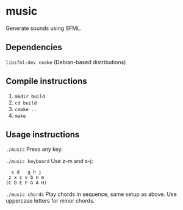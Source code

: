 # music
Generate sounds using SFML.

Dependencies
------------

`libsfml-dev cmake` (Debian-based distributions)

Compile instructions
--------------------

1. `mkdir build`
2. `cd build`
3. `cmake ..`
4. `make`

Usage instructions
------------------

`./music`
Press any key.

`./music keyboard`
Use z-m and s-j:

```
  s d   g h j
 z x c v b n m
(C D E F G A H)
```

`./music chords`
Play chords in sequence, same setup as above. Use uppercase letters for minor chords.
